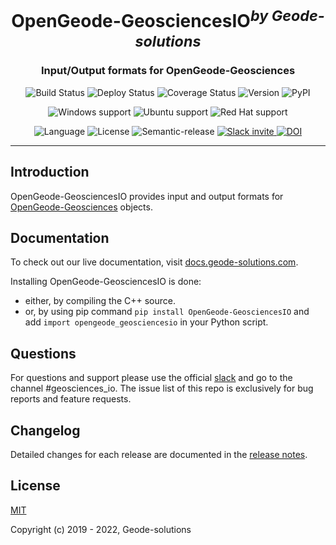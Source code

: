 <h1 align="center">OpenGeode-GeosciencesIO<sup><i>by Geode-solutions</i></sup></h1>
<h3 align="center">Input/Output formats for OpenGeode-Geosciences</h3>

<p align="center">
  <img src="https://github.com/Geode-solutions/OpenGeode-GeosciencesIO/workflows/CI/badge.svg" alt="Build Status">
  <img src="https://github.com/Geode-solutions/OpenGeode-GeosciencesIO/workflows/CD/badge.svg" alt="Deploy Status">
  <img src="https://codecov.io/gh/Geode-solutions/OpenGeode-GeosciencesIO/branch/master/graph/badge.svg" alt="Coverage Status">
  <img src="https://img.shields.io/github/release/Geode-solutions/OpenGeode-GeosciencesIO.svg" alt="Version">
  <img src="https://img.shields.io/pypi/v/opengeode-geosciencesio" alt="PyPI" >
</p>

<p align="center">
  <img src="https://img.shields.io/static/v1?label=Windows&logo=windows&logoColor=white&message=support&color=success" alt="Windows support">
  <img src="https://img.shields.io/static/v1?label=Ubuntu&logo=Ubuntu&logoColor=white&message=support&color=success" alt="Ubuntu support">
  <img src="https://img.shields.io/static/v1?label=Red%20Hat&logo=Red-Hat&logoColor=white&message=support&color=success" alt="Red Hat support">
</p>

<p align="center">
  <img src="https://img.shields.io/badge/C%2B%2B-11-blue.svg" alt="Language">
  <img src="https://img.shields.io/badge/license-MIT-blue.svg" alt="License">
  <img src="https://img.shields.io/badge/%20%20%F0%9F%93%A6%F0%9F%9A%80-semantic--release-e10079.svg" alt="Semantic-release">
  <a href="https://slackin-opengeode.herokuapp.com">
    <img src="https://slackin-opengeode.herokuapp.com/badge.svg" alt="Slack invite">
  </a>
  <a href="https://doi.org/10.5281/zenodo.3610370">
    <img src="https://zenodo.org/badge/DOI/10.5281/zenodo.3610370.svg" alt="DOI">
  </a>
</p>

---

## Introduction

OpenGeode-GeosciencesIO provides input and output formats for [OpenGeode-Geosciences] objects.

[OpenGeode-Geosciences]: https://github.com/Geode-solutions/OpenGeode-Geosciences

## Documentation

To check out our live documentation, visit [docs.geode-solutions.com](https://docs.geode-solutions.com).

Installing OpenGeode-GeosciencesIO is done:
 * either, by compiling the C++ source.
 * or, by using pip command ```pip install OpenGeode-GeosciencesIO``` and add ```import opengeode_geosciencesio``` in your Python script.

## Questions
For questions and support please use the official [slack](https://slackin-opengeode.herokuapp.com) and go to the channel #geosciences_io. The issue list of this repo is exclusively for bug reports and feature requests. 

## Changelog

Detailed changes for each release are documented in the [release notes](https://github.com/Geode-solutions/OpenGeode-GeosciencesIO/releases).


## License

[MIT](https://opensource.org/licenses/MIT)

Copyright (c) 2019 - 2022, Geode-solutions
